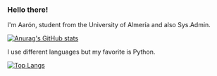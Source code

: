 ### Hello there!

I'm Aarón, student from the University of Almería and also Sys.Admin.



[![Anurag's GitHub stats](https://github-readme-stats.vercel.app/api?username=aaronblanco&show_icons=true&theme=radical)](https://github.com/anuraghazra/github-readme-stats)

I use different languages but my favorite is Python.

[![Top Langs](https://github-readme-stats.vercel.app/api/top-langs/?username=aaronblanco&layout=compact)](https://github.com/anuraghazra/github-readme-stats)
<!--
**aaronblanco/aaronblanco** is a ✨ _special_ ✨ repository because its `README.md` (this file) appears on your GitHub profile.


Here are some ideas to get you started:

- 🔭 I’m currently working on ...
- 🌱 I’m currently learning ...
- 👯 I’m looking to collaborate on ...
- 🤔 I’m looking for help with ...
- 💬 Ask me about ...
- 📫 How to reach me: ...
- 😄 Pronouns: ...
- ⚡ Fun fact: ...
-->
